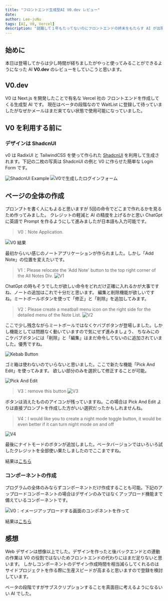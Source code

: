 ```yaml
---
title: "フロントエンド生成型AI V0.dev レビュー"
date: 
author: Lee-juNu
tags: [AI, V0, Vercel]
description: "就職して１年もたってないのにフロントエンドの終末をもたらす AI が出現した件について"
---
```


## 始めに
本日は登場してからは少し時間が経ちましたがやっと使ってみることができるようになった AI **V0.dev** のレビューをしていこうと思います。

## V0.dev

V0 は Next.js を開発したことで有名な Vercel 社の フロントエンドを作成してくる生成型 AI です。
現在はベータの段階なので WaitList に登録して待っていましたがなぜかメールはまだ来てない状態で使用可能になっていました。

## V0 を利用する前に

### デザインは ShadcnUI
v0 は RadixUI と TailwindCSS を使って作られた [ShadcnUI](https://ui.shadcn.com/) を利用して生成されます。下記の二枚の写真は ShadcnUI の例と V0 に作らせた簡単な Login Form です。

![ShadcnUI Example](images/vercel0-01.png)
![V0で生成したログインフォーム](images/vercel0-02.png)

## ページの全体の作成
プロンプトを書く人にもよると思いますが 5回の命令でどこまで作れるかを見るため作ってみました。
クレジットの軽減と AI の精度を上げるかと思い ChatGpt に英語で Prompt を作るようにして進みましたが日本語も入力可能です。

> V0：Note Application.

![V0 結果](images/vercel0-03.png)

最初からいい感じのノートアプリケーションが作られました。しかし「Add Note」の位置を変えたいです。

> V1：Please relocate the 'Add Note' button to the top right corner of the All Notes Div.
![V1](images/vercel0-04.png)

ChatGpt の時もそうでしたが欲しい命令をどれだけ正確に入れるかが大事ですね、ノートの追加はこれで十分だと思います。
編集と削除機能が欲しいですね。ミートボールボタンを使って「修正」と「削除」を追加してみます。

> V2：Please create a meatball menu icon on the right side for the detailed menu of the Note List.
![V2](images/vercel0-05.png)

ここで少し残念ながらミートボールではなくケバブボタンが登場しました。しかし機能としては問題なく動いていますので気にせず進みましょう、
ちなみにのこケバブボタンには「削除」と「編集」はまだ命令してないのに追加されていました。優秀ですね。

![Kebab Button](images/vercel0-06.png)

ゴミ箱は使わないのでいらないと思いました。ここで新たな機能「Pick And Edit」を使ってみます。
欲しい部分のみを選択して修正することが可能。

![Pick And Edit](images/vercel0-07.png)

> V3：remove this button
![V3](images/vercel0-08.png)

ボタンは消えたもののアイコンが残っていますね。この場合は Pick And Edit よりは直接プロンプトを作成した方がいい選択だったかもしれませんね。

> V4：I would like you to create a night mode toggle button, it would be even better if it can turn night mode on and off

![V4](images/vercel0-09.png)

最後にナイトモードのボタンが追加しました。ベータバージョンではいろいろ試したクレジットを全部使い果たしましたのでここまですね。

結果は[こちら](https://v0.dev/t/CivcwS3u0ow)

### コンポーネントの作成

プログラムの全体のみならずコンポーネントだけ作成することも可能。下記のアップロードコンポーネントの場合はデザインのみではなくアップロード機能まで備えているコンポーネントです。

![V0：イメージアップロードする画面のコンポネントを作って](images/vercel0-10.png)

結果は[こちら](https://v0.dev/t/cce3ewBuYew)

## 感想
Web デザインは想像以上でした。デザインを作ったと後バックエンドとの連動の作業は V0 の役割ではないためフロントエンドの代わりにはまだ足りないと思います。
しかしコンポーネントのデザイン作成時間を相当減らしてくれるのはサイドプロジェクトを作る際に生産スピードが高まると思いますので登録を検討しています。

ベータの段階ですがサブスクリプションすることを真面目に考えるようになるいい AI でした。
